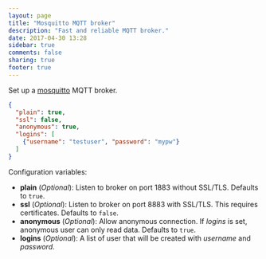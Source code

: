 ```yaml
---
layout: page
title: "Mosquitto MQTT broker"
description: "Fast and reliable MQTT broker."
date: 2017-04-30 13:28
sidebar: true
comments: false
sharing: true
footer: true
---
```


Set up a [mosquitto](https://mosquitto.org/) MQTT broker.

```json
{
  "plain": true,
  "ssl": false,
  "anonymous": true,
  "logins": [
    {"username": "testuser", "password": "mypw"}
  ]
}
```

Configuration variables:

- **plain** (*Optional*): Listen to broker on port 1883 without SSL/TLS. Defaults to `true`.
- **ssl** (*Optional*): Listen to broker on port 8883 with SSL/TLS. This requires certificates. Defaults to `false`.
- **anonymous** (*Optional*): Allow anonymous connection. If *logins* is set, anonymous user can only read data. Defaults to `true`.
- **logins** (*Optional*): A list of user that will be created with *username* and *password*.
